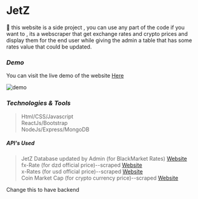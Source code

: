 # JetZ

 :money_with_wings: this website is a side project , you can use any part of the code if you want to , its a webscraper that get exchange rates and crypto prices and display them for the end user while giving the admin a table that has some rates value that could be updated.




### *Demo*
You can visit the live demo of the website [Here](https://jet-z.herokuapp.com/)

![demo](https://raw.githubusercontent.com/Mistydz/Jetz/main/demo.PNG)

### *Technologies & Tools*
> Html/CSS/Javascript<br />
> ReactJs/Bootstrap<br />
> NodeJs/Express/MongoDB<br />
##### *API's Used*
>JetZ Database updated by Admin (for BlackMarket Rates) [Website](https://jet-z.herokuapp.com/)<br />
>fx-Rate (for dzd official price)--scraped [Website](https://fx-rate.net/DZD/)<br />
>x-Rates (for usd official price)--scraped [Website](https://www.x-rates.com/table/?from=USD&amount=1)<br />
>Coin Market Cap (for crypto currency price)--scraped [Website](https://coinmarketcap.com/)<br />


Change this to have backend

